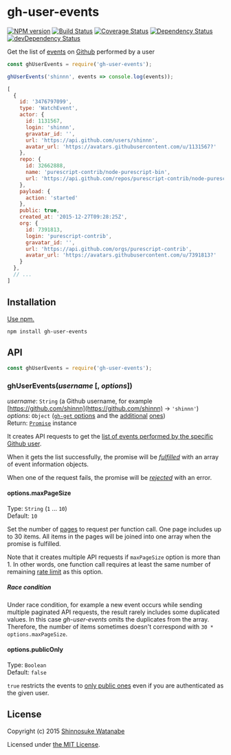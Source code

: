 # gh-user-events

[![NPM version](https://img.shields.io/npm/v/gh-user-events.svg)](https://www.npmjs.com/package/gh-user-events)
[![Build Status](https://travis-ci.org/shinnn/gh-user-events.svg?branch=master)](https://travis-ci.org/shinnn/gh-user-events)
[![Coverage Status](https://img.shields.io/coveralls/shinnn/gh-user-events.svg)](https://coveralls.io/github/shinnn/is-gist-starred?branch=master)
[![Dependency Status](https://david-dm.org/shinnn/gh-user-events.svg)](https://david-dm.org/shinnn/gh-user-events)
[![devDependency Status](https://david-dm.org/shinnn/gh-user-events/dev-status.svg)](https://david-dm.org/shinnn/gh-user-events#info=devDependencies)

Get the list of [events](https://developer.github.com/v3/activity/events/#events) on [Github](https://github.com/) performed by a user

```javascript
const ghUserEvents = require('gh-user-events');

ghUserEvents('shinnn', events => console.log(events));
```

```javascript
[
  {
    id: '3476797099',
    type: 'WatchEvent',
    actor: {
      id: 1131567,
      login: 'shinnn',
      gravatar_id: '',
      url: 'https://api.github.com/users/shinnn',
      avatar_url: 'https://avatars.githubusercontent.com/u/1131567?'
    },
    repo: {
      id: 32662888,
      name: 'purescript-contrib/node-purescript-bin',
      url: 'https://api.github.com/repos/purescript-contrib/node-purescript-bin'
    },
    payload: {
      action: 'started'
    },
    public: true,
    created_at: '2015-12-27T09:28:25Z',
    org: {
      id: 7391813,
      login: 'purescript-contrib',
      gravatar_id: '',
      url: 'https://api.github.com/orgs/purescript-contrib',
      avatar_url: 'https://avatars.githubusercontent.com/u/7391813?'
    }
  },
  // ...
]
```

## Installation

[Use npm.](https://docs.npmjs.com/cli/install)

```
npm install gh-user-events
```

## API

```javascript
const ghUserEvents = require('gh-user-events');
```

### ghUserEvents(*username* [, *options*])

*username*: `String` (a Github username, for example [https://github.com/shinnn](https://github.com/shinnn) → `'shinnn'`)  
*options*: `Object` ([`gh-get` options](https://github.com/shinnn/gh-get#options) and the [additional](https://github.com/shinnn/gh-user-events#optionstoken#optionsmaxpagesize) [ones](https://github.com/shinnn/gh-user-events#optionspubliconly))  
Return: [`Promise`](http://www.ecma-international.org/ecma-262/6.0/#sec-promise-constructor) instance

It creates API requests to get the [list of events performed by the specific Github user](https://developer.github.com/v3/activity/events/#list-events-performed-by-a-user).

When it gets the list successfully, the promise will be [*fulfilled*](https://promisesaplus.com/#point-26) with an array of event information objects.

When one of the request fails, the promise will be [*rejected*](https://promisesaplus.com/#point-30) with an error.

#### options.maxPageSize

Type: `String` (`1` ... `10`)  
Default: `10`

Set the number of [pages](https://developer.github.com/v3/#pagination) to request per function call. One page includes up to 30 items. All items in the pages will be joined into one array when the promise is fulfilled.

Note that it creates multiple API requests if `maxPageSize` option is more than 1. In other words, one function call requires at least the same number of remaining [rate limit](https://developer.github.com/v3/#rate-limiting) as this option.

##### Race condition

Under race condition, for example a new event occurs while sending multiple paginated API requests, the result rarely includes some duplicated values. In this case *gh-user-events* omits the duplicates from the array. Therefore, the number of items sometimes doesn't correspond with `30 * options.maxPageSize`.

#### options.publicOnly

Type: `Boolean`  
Default: `false`

`true` restricts the events to [only public ones](https://developer.github.com/v3/activity/events/#list-public-events-performed-by-a-user) even if you are authenticated as the given user.

## License

Copyright (c) 2015 [Shinnosuke Watanabe](https://github.com/shinnn)

Licensed under [the MIT License](./LICENSE).
